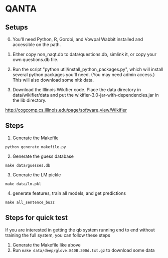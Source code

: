 # QANTA

## Setups
0.  You'll need Python, R, Gorobi, and Vowpal Wabbit installed and accessible on the
    path.

1. Either copy non_naqt.db to data/questions.db, simlink it, or copy your own questions.db file.

2.  Run the script "python util/install_python_packages.py", which will install
several python packages you'll need.  (You may need admin access.)  This will
also download some nltk data.

3. Download the Illinois Wikifier code.  Place the data directory in
   data/wikifier/data and put the wikifier-3.0-jar-with-dependencies.jar in the lib
   directory.

http://cogcomp.cs.illinois.edu/page/software_view/Wikifier

## Steps

1.  Generate the Makefile

``python generate_makefile.py``

2.  Generate the guess database

``make data/guesses.db``

3.  Generate the LM pickle

``make data/lm.pkl``

4. generate features, train all models, and get predictions

``make all_sentence_buzz``


## Steps for quick test
If you are interested in getting the qb system running end to end without training the full system,
you can follow these steps

1. Generate the Makefile like above
2. Run `make data/deep/glove.840B.300d.txt.gz` to download some data

